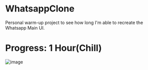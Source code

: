 # WhatsappClone

Personal warm-up project to see how long I'm able to recreate the Whatsapp Main UI.

# Progress: 1 Hour(Chill)

![image](https://user-images.githubusercontent.com/67033755/123343600-5d0b7a80-d552-11eb-8dce-5cae51dbe03b.png)
